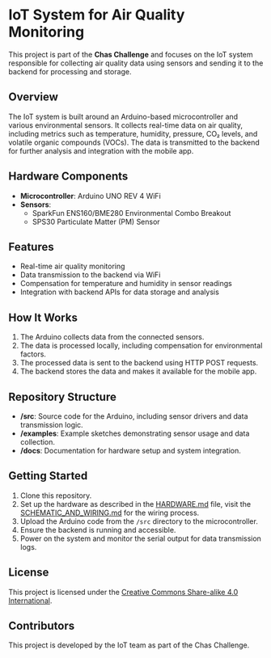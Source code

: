 # IoT System for Air Quality Monitoring

This project is part of the **Chas Challenge** and focuses on the IoT system responsible for collecting air quality data using sensors and sending it to the backend for processing and storage.

## Overview

The IoT system is built around an Arduino-based microcontroller and various environmental sensors. It collects real-time data on air quality, including metrics such as temperature, humidity, pressure, CO₂ levels, and volatile organic compounds (VOCs). The data is transmitted to the backend for further analysis and integration with the mobile app.

## Hardware Components

- **Microcontroller**: Arduino UNO REV 4 WiFi
- **Sensors**:
  - SparkFun ENS160/BME280 Environmental Combo Breakout
  - SPS30 Particulate Matter (PM) Sensor

## Features

- Real-time air quality monitoring
- Data transmission to the backend via WiFi
- Compensation for temperature and humidity in sensor readings
- Integration with backend APIs for data storage and analysis

## How It Works

1. The Arduino collects data from the connected sensors.
2. The data is processed locally, including compensation for environmental factors.
3. The processed data is sent to the backend using HTTP POST requests.
4. The backend stores the data and makes it available for the mobile app.

## Repository Structure

- **/src**: Source code for the Arduino, including sensor drivers and data transmission logic.
- **/examples**: Example sketches demonstrating sensor usage and data collection.
- **/docs**: Documentation for hardware setup and system integration.

## Getting Started

1. Clone this repository.
2. Set up the hardware as described in the [HARDWARE.md](../docs/HARDWARE.md) file, visit the [SCHEMATIC_AND_WIRING.md](../docs/SCHEMATIC_AND_WIRING.md) for the wiring process.
3. Upload the Arduino code from the `/src` directory to the microcontroller.
4. Ensure the backend is running and accessible.
5. Power on the system and monitor the serial output for data transmission logs.

## License

This project is licensed under the [Creative Commons Share-alike 4.0 International](http://creativecommons.org/licenses/by-sa/4.0/).

## Contributors

This project is developed by the IoT team as part of the Chas Challenge.